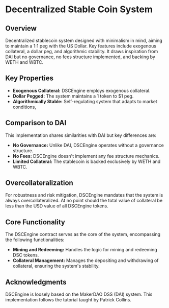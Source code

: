 # Decentralized Stable Coin System

## Overview

Decentralized stablecoin system designed with minimalism in mind, aiming to maintain a 1:1 peg with the US Dollar. Key features include exogenous collateral, a dollar peg, and algorithmic stability. It draws inspiration from DAI but no governance, no fees structure implemented, and backing by WETH and WBTC.

## Key Properties

- **Exogenous Collateral:** DSCEngine employs exogenous collateral.
- **Dollar Pegged:** The system maintains a 1 token to $1 peg.
- **Algorithmically Stable:** Self-regulating system that adapts to market conditions,

## Comparison to DAI

This implementation shares similarities with DAI but key differences are:
- **No Governance:** Unlike DAI, DSCEngine operates without a governance structure.
- **No Fees:** DSCEngine doesn't implement any fee structure mechanics.
- **Limited Collateral:** The stablecoin is backed exclusively by WETH and WBTC.

## Overcollateralization

For robustness and risk mitigation, DSCEngine mandates that the system is always overcollateralized. At no point should the total value of collateral be less than the USD value of all DSCEngine tokens.

## Core Functionality

The DSCEngine contract serves as the core of the system, encompassing the following functionalities:

- **Mining and Redeeming:** Handles the logic for mining and redeeming DSC tokens.
- **Collateral Management:** Manages the depositing and withdrawing of collateral, ensuring the system's stability.

## Acknowledgments

DSCEngine is loosely based on the MakerDAO DSS (DAI) system. 
This implementation follows the tutorial taught by Patrick Collins.
